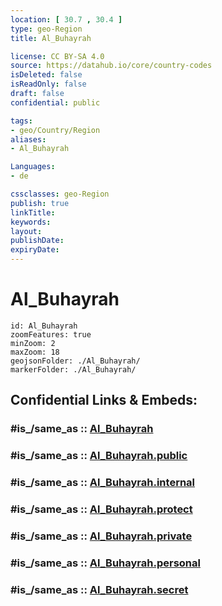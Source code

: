 ```yaml
---
location: [ 30.7 , 30.4 ] 
type: geo-Region
title: Al_Buhayrah

license: CC BY-SA 4.0
source: https://datahub.io/core/country-codes
isDeleted: false
isReadOnly: false
draft: false
confidential: public

tags:
- geo/Country/Region
aliases:
- Al_Buhayrah

Languages:
- de

cssclasses: geo-Region
publish: true
linkTitle: 
keywords: 
layout: 
publishDate: 
expiryDate: 
---
```


# Al_Buhayrah

```leaflet
id: Al_Buhayrah
zoomFeatures: true 
minZoom: 2 
maxZoom: 18
geojsonFolder: ./Al_Buhayrah/
markerFolder: ./Al_Buhayrah/
```


## Confidential Links & Embeds: 

### #is_/same_as :: [Al_Buhayrah](/_Standards/Earth/Continent/Africa/Africa~North/Egypt/governorates~Egypt/Al_Buhayrah.md) 

### #is_/same_as :: [Al_Buhayrah.public](/_public/Earth/Continent/Africa/Africa~North/Egypt/governorates~Egypt/Al_Buhayrah.public.md) 

### #is_/same_as :: [Al_Buhayrah.internal](/_internal/Earth/Continent/Africa/Africa~North/Egypt/governorates~Egypt/Al_Buhayrah.internal.md) 

### #is_/same_as :: [Al_Buhayrah.protect](/_protect/Earth/Continent/Africa/Africa~North/Egypt/governorates~Egypt/Al_Buhayrah.protect.md) 

### #is_/same_as :: [Al_Buhayrah.private](/_private/Earth/Continent/Africa/Africa~North/Egypt/governorates~Egypt/Al_Buhayrah.private.md) 

### #is_/same_as :: [Al_Buhayrah.personal](/_personal/Earth/Continent/Africa/Africa~North/Egypt/governorates~Egypt/Al_Buhayrah.personal.md) 

### #is_/same_as :: [Al_Buhayrah.secret](/_secret/Earth/Continent/Africa/Africa~North/Egypt/governorates~Egypt/Al_Buhayrah.secret.md)

